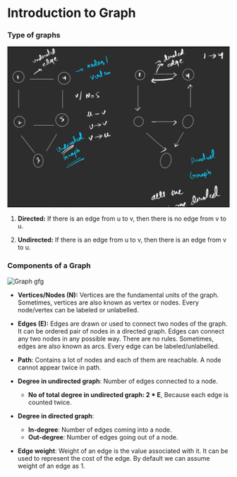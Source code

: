 # Introduction to Graph

### Type of graphs

![Introduction to graph](assets/g1.png)

1. **Directed:** If there is an edge from u to v, then there is no edge from v to u.

2. **Undirected:** If there is an edge from u to v, then there is an edge from v to u.

### Components of a Graph

![Graph gfg](https://media.geeksforgeeks.org/wp-content/uploads/20200630111809/graph18.jpg)

-   **Vertices/Nodes (N):** Vertices are the fundamental units of the graph. Sometimes, vertices are also known as vertex or nodes. Every node/vertex can be labeled or unlabelled.

-   **Edges (E):** Edges are drawn or used to connect two nodes of the graph. It can be ordered pair of nodes in a directed graph. Edges can connect any two nodes in any possible way. There are no rules. Sometimes, edges are also known as arcs. Every edge can be labeled/unlabelled.

-   **Path**: Contains a lot of nodes and each of them are reachable. A node cannot appear twice in path.

-   **Degree in undirected graph**: Number of edges connected to a node.

    -   **No of total degree in undirected graph: 2 \* E**, Because each edge is counted twice.

-   **Degree in directed graph**:

    -   **In-degree**: Number of edges coming into a node.
    -   **Out-degree**: Number of edges going out of a node.

-   **Edge weight**: Weight of an edge is the value associated with it. It can be used to represent the cost of the edge. By default we can assume weight of an edge as 1. 
